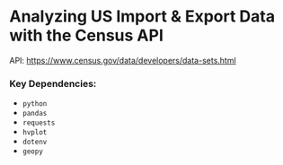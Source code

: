# Analyzing US Import & Export Data with the Census API

API: https://www.census.gov/data/developers/data-sets.html

### Key Dependencies:

- `python`
- `pandas`
- `requests`
- `hvplot`
- `dotenv`
- `geopy`



